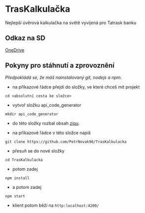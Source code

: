 # TrasKalkulačka

Nejlepší úvěrová kalkulačka na světě vyvíjená pro Tatrask banku
## Odkaz na SD
[OneDrive](https://onedrive.live.com/?authkey=%21AOwb0pPkxexMT2Q&id=7D8ADDAA7DD1D2F2%21206754&cid=7D8ADDAA7DD1D2F2)

## Pokyny pro stáhnutí a zprovoznění
_Předpokládá se, že máš nainstalovaný git, nodejs a npm._
* na příkazové řádce přejdi do složky, ve které chceš mít projekt
```
cd <absolutní cesta ke složce>
```
* vytvoř složku api_code_generator
```
mkdir api_code_generator
```
* do této složky rozbal obsah [zipu](https://drive.google.com/drive/folders/1eGnRHV7FwzU6C6XqZkEYgUcT7lAFdLIy).

* na příkazové řádce v této složce napiš
```
git clone https://github.com/PetrNovak96/TrasKalkulacka
```
* přesuň se do nové složky
```
cd TrasKalkulacka
```
* potom zadej
```
npm install
```
* a potom zadej
```
npm start
```
* klient potom běží na ```http:localhost:4200/```
